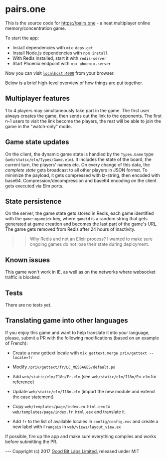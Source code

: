 # pairs.one

This is the source code for https://pairs.one - a neat multiplayer online memory/concentration game.

To start the app:

  * Install dependencies with `mix deps.get`
  * Install Node.js dependencies with `npm install`
  * With Redis installed, start it with `redis-server`
  * Start Phoenix endpoint with `mix phoenix.server`

Now you can visit [`localhost:4000`](http://localhost:4000) from your browser.

Below is a brief high-level overview of how things are put together.

## Multiplayer features

1 to 4 players may simultaneously take part in the game. The first user always creates the game, then sends out the link
to the opponents. The first n-1 users to visit the link become the players, the rest will be able to join the game in
the "watch-only" mode.

## Game state updates

On the client, the dynamic game state is handled by the `Types.Game` type (`web/static/elm/Types/Game.elm`). It includes
the state of the board, the current turn, the players' names etc. On every change of this data, the _complete state_
gets broadcast to all other players in JSON format. To minimize the payload, it gets compressed with lz-string, then
encoded with base64. Compression/decompression and base64 encoding on the client gets executed via Elm ports.

## State persistence

On the server, the game state gets stored in Redis, each game identified with the `game:<gameid>` key, where `gameid` is
a random string that gets generated at game creation and becomes the last part of the game's URL. The game gets removed
from Redis after 24 hours of inactivity.

>> Why Redis and not an Elixir process? I wanted to make sure ongoing games do not lose their state during deployment.

## Known issues

This game won't work in IE, as well as on the networks where websocket traffic is blocked.

## Tests

There are no tests yet.

## Translating game into other languages

If you enjoy this game and want to help translate it into your language, please, submit a PR with the following
modifications (based on an example of French):

* Create a new gettext locale with `mix gettext.merge priv/gettext --locale=fr`

* Modify `/priv/gettext/fr/LC_MESSAGES/default.po`

* Add `web/static/elm/I18n/Fr.elm` (see `web/static/elm/I18n/En.elm` for reference)

* Update `web/static/elm/I18n.elm` (import the new module and extend the case statement)

* Copy `web/templates/page/index.en.html.eex` to `web/templates/page/index.fr.html.eex` and translate it

* Add `fr` to the list of available locales in `config/config.exs` and create a new label with `Français` in
`web/views/layout_view.ex`

If possible, fire up the app and make sure everything compiles and works before submitting the PR.

--- Copyright (c) 2017 [Good Bit Labs Limited](http://goodbitlabs.com), released under MIT
